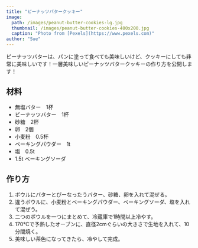 ```yaml
---
title: "ピーナッツバタークッキー"
image: 
  path: /images/peanut-butter-cookies-lg.jpg
  thumbnail: /images/peanut-butter-cookies-400x200.jpg
  caption: "Photo from [Pexels](https://www.pexels.com)"
author: "Sue"
---
```


ピーナッツバターは、パンに塗って食べても美味しいけど、クッキーにしても非常に美味しいです！一層美味しいピーナッツバタークッキーの作り方を公開します！

## 材料

* 無塩バター　1杯
* ビーナッツバター　1杯
* 砂糖　2杯
* 卵　2個
* 小麦粉　0.5杯
* ベーキングパウダー　1t
* 塩　0.5t
* 1.5t ベーキングソーダ

## 作り方

1. ボウルにバターとぴーなったうバター、砂糖、卵を入れて混ぜる。
2. 違うボウルに、小麦粉とベーキングパウダー、ベーキングソーダ、塩を入れて混ぜう。
3. 二つのボウルを一つにまとめて、冷蔵庫で1時間以上冷やす。
4. 170°Cで予熱したオーブンに、直径2cmぐらいの大きさで生地を入れて、10分間焼く。
5. 美味しい茶色になってきたら、冷やして完成。